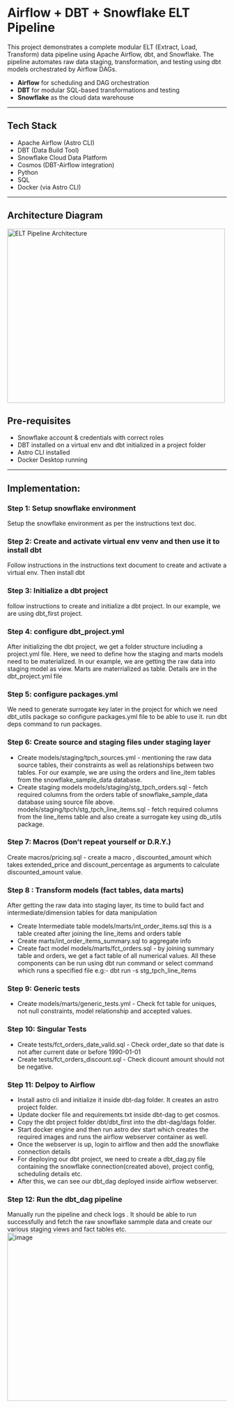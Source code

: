 # Airflow + DBT + Snowflake ELT Pipeline

This project demonstrates a complete modular ELT (Extract, Load, Transform) data pipeline using Apache Airflow, dbt, and Snowflake. The pipeline automates raw data staging, transformation, and testing using dbt models orchestrated by Airflow DAGs.
- **Airflow** for scheduling and DAG orchestration
- **DBT** for modular SQL-based transformations and testing
- **Snowflake** as the cloud data warehouse
---
## Tech Stack

- Apache Airflow (Astro CLI)
- DBT (Data Build Tool)
- Snowflake Cloud Data Platform
- Cosmos (DBT-Airflow integration)
- Python
- SQL 
- Docker (via Astro CLI)

---

##  Architecture Diagram
<img width="500" height="400" alt="ELT Pipeline Architecture" src="https://github.com/user-attachments/assets/850643bf-c0fc-4e8f-a9da-1f4b14a0b78b" />

## Pre-requisites
-  Snowflake account & credentials with correct roles
-  DBT installed on a virtual env and dbt initialized in a project folder
-  Astro CLI installed
-  Docker Desktop running

-----------------
## Implementation:
### Step 1: Setup snowflake environment
Setup the snowflake environment as per the instructions text doc.
### Step 2: Create and activate virtual env venv and then use it to install dbt
Follow instructions in the instructions text document to create and activate a virtual env. Then install dbt
### Step 3: Initialize a dbt project
follow instructions to create and initialize a dbt project. In our example, we are using dbt_first project.
### Step 4: configure dbt_project.yml
After initializing the dbt project, we get a folder structure including a project.yml file.
Here, we need to define how the staging and marts models need to be materialized. In our example, we are getting the raw data into staging model as view.
Marts are materrialized as table. Details are in the dbt_project.yml file
### Step 5: configure packages.yml
We need to generate surrogate key later in the project for which we need dbt_utils package so configure packages.yml file to be able to use it.
run dbt deps command to run packages.
### Step 6: Create source and staging files under staging layer
- Create models/staging/tpch_sources.yml - mentioning the raw data source tables, their constraints as well as relationships between two tables.
For our example, we are using the orders and line_item tables from the snowflake_sample_data database.
- Create staging models 
models/staging/stg_tpch_orders.sql - fetch required columns from the orders table of snowflake_sample_data database using source file above.
models/staging/tpch/stg_tpch_line_items.sql - fetch required columns from the line_items table and also create a surrogate key using db_utils package.
### Step 7: Macros (Don’t repeat yourself or D.R.Y.)
Create macros/pricing.sql - create a macro , discounted_amount which takes extended_price and discount_percentage as arguments to calculate discounted_amount value.
### Step 8 : Transform models (fact tables, data marts)
After getting the raw data into staging layer, its time to build fact and intermediate/dimension tables for data manipulation
- Create Intermediate table models/marts/int_order_items.sql
  this is a table created after joining the line_items and orders table
- Create marts/int_order_items_summary.sql to aggregate info
- Create fact model models/marts/fct_orders.sql - by joining summary table and orders, we get a fact table of all numerical values.
All these components can be run using dbt run command or select command which runs a specified file e.g:- dbt run -s stg_tpch_line_items 
### Step 9: Generic tests
- Create models/marts/generic_tests.yml - Check fct table for uniques, not null constraints, model relationship and accepted values.
### Step 10: Singular Tests 
- Create tests/fct_orders_date_valid.sql - Check order_date so that date is not after current date or before 1990-01-01
- Create tests/fct_orders_discount.sql - Check dicount amount should not be negative.
### Step 11: Delpoy to Airflow
- Install astro cli and initialize it inside dbt-dag folder. It creates an astro project folder.
- Update docker file and requirements.txt inside dbt-dag to get cosmos.
- Copy the dbt project folder dbt/dbt_first into the dbt-dag/dags folder.
- Start docker engine and then run astro dev start which creates the required images and runs the airflow webserver container as well.
- Once the webserver is up, login to airflow and then add the snowflake connection details
- For deploying our dbt project, we need to create a dbt_dag.py file containing the snowflake connection(created above), project config, scheduling details etc.
- After this, we can see our dbt_dag deployed inside airflow webserver.
### Step 12: Run the dbt_dag pipeline
Manually run the pipeline and check logs . It should be able to run successfully and fetch the raw snowflake sammple data and create our various staging views and fact tables etc.
<img width="940" height="386" alt="image" src="https://github.com/user-attachments/assets/ec321063-ef8c-49bf-83dc-0ebb90556f08" />




